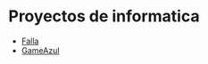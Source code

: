 # Proyectos de informatica 

- [Falla](https://Desstto.Github.io/falla/) 
- [GameAzul](https://Desstto.Github.io/game_azul/)
